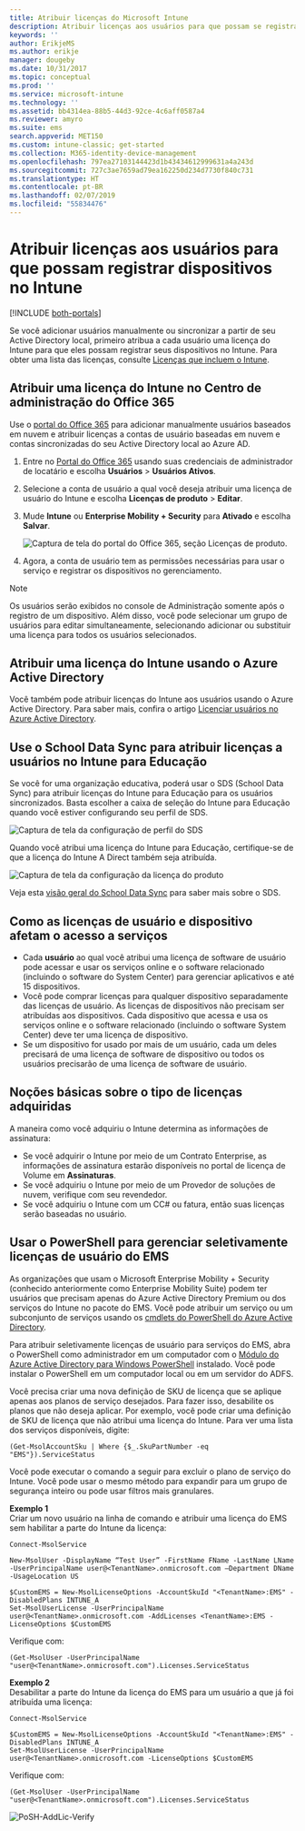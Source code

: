 ```yaml
---
title: Atribuir licenças do Microsoft Intune
description: Atribuir licenças aos usuários para que possam se registrar no Intune
keywords: ''
author: ErikjeMS
ms.author: erikje
manager: dougeby
ms.date: 10/31/2017
ms.topic: conceptual
ms.prod: ''
ms.service: microsoft-intune
ms.technology: ''
ms.assetid: bb4314ea-88b5-44d3-92ce-4c6aff0587a4
ms.reviewer: amyro
ms.suite: ems
search.appverid: MET150
ms.custom: intune-classic; get-started
ms.collection: M365-identity-device-management
ms.openlocfilehash: 797ea27103144423d1b43434612999631a4a243d
ms.sourcegitcommit: 727c3ae7659ad79ea162250d234d7730f840c731
ms.translationtype: HT
ms.contentlocale: pt-BR
ms.lasthandoff: 02/07/2019
ms.locfileid: "55834476"
---
```

# <a name="assign-licenses-to-users-so-they-can-enroll-devices-in-intune"></a>Atribuir licenças aos usuários para que possam registrar dispositivos no Intune

[!INCLUDE [both-portals](./includes/note-for-both-portals.md)]

Se você adicionar usuários manualmente ou sincronizar a partir de seu Active Directory local, primeiro atribua a cada usuário uma licença do Intune para que eles possam registrar seus dispositivos no Intune. Para obter uma lista das licenças, consulte [Licenças que incluem o Intune](licenses.md).

## <a name="assign-an-intune-license-in-the-office-365-admin-center"></a>Atribuir uma licença do Intune no Centro de administração do Office 365

Use o [portal do Office 365](http://go.microsoft.com/fwlink/p/?LinkId=698854) para adicionar manualmente usuários baseados em nuvem e atribuir licenças a contas de usuário baseadas em nuvem e contas sincronizadas do seu Active Directory local ao Azure AD.

1. Entre no [Portal do Office 365](http://go.microsoft.com/fwlink/p/?LinkId=698854) usando suas credenciais de administrador de locatário e escolha **Usuários** > **Usuários Ativos**.

2. Selecione a conta de usuário a qual você deseja atribuir uma licença de usuário do Intune e escolha **Licenças de produto** > **Editar**.

3. Mude **Intune** ou **Enterprise Mobility + Security** para **Ativado** e escolha **Salvar**.

   ![Captura de tela do portal do Office 365, seção Licenças de produto.](./media/office-assign-license.png)

4. Agora, a conta de usuário tem as permissões necessárias para usar o serviço e registrar os dispositivos no gerenciamento.

> [!NOTE]
> Os usuários serão exibidos no console de Administração somente após o registro de um dispositivo. Além disso, você pode selecionar um grupo de usuários para editar simultaneamente, selecionando adicionar ou substituir uma licença para todos os usuários selecionados.

## <a name="assign-an-intune-license-by-using-azure-active-directory"></a>Atribuir uma licença do Intune usando o Azure Active Directory

Você também pode atribuir licenças do Intune aos usuários usando o Azure Active Directory. Para saber mais, confira o artigo [Licenciar usuários no Azure Active Directory](https://docs.microsoft.com/azure/active-directory/active-directory-licensing-group-assignment-azure-portal). 

## <a name="use-school-data-sync-to-assign-licenses-to-users-in-intune-for-education"></a>Use o School Data Sync para atribuir licenças a usuários no Intune para Educação
Se você for uma organização educativa, poderá usar o SDS (School Data Sync) para atribuir licenças do Intune para Educação para os usuários sincronizados. Basta escolher a caixa de seleção do Intune para Educação quando você estiver configurando seu perfil de SDS.  

![Captura de tela da configuração de perfil do SDS](./media/i4e-sds-profile-setup-setting.png)

Quando você atribui uma licença do Intune para Educação, certifique-se de que a licença do Intune A Direct também seja atribuída.

![Captura de tela da configuração da licença do produto](./media/i4e-set-licenses.png)

Veja esta [visão geral do School Data Sync](https://support.office.com/article/Overview-of-School-Data-Sync-and-Classroom-f3d1147b-4ade-4905-8518-508e729f2e91) para saber mais sobre o SDS.

## <a name="how-user-and-device-licenses-affect-access-to-services"></a>Como as licenças de usuário e dispositivo afetam o acesso a serviços
* Cada **usuário** ao qual você atribui uma licença de software de usuário pode acessar e usar os serviços online e o software relacionado (incluindo o software do System Center) para gerenciar aplicativos e até 15 dispositivos.
* Você pode comprar licenças para qualquer dispositivo separadamente das licenças de usuário. As licenças de dispositivos não precisam ser atribuídas aos dispositivos. Cada dispositivo que acessa e usa os serviços online e o software relacionado (incluindo o software System Center) deve ter uma licença de dispositivo.
* Se um dispositivo for usado por mais de um usuário, cada um deles precisará de uma licença de software de dispositivo ou todos os usuários precisarão de uma licença de software de usuário.

## <a name="understanding-the-type-of-licenses-you-have-purchased"></a>Noções básicas sobre o tipo de licenças adquiridas

A maneira como você adquiriu o Intune determina as informações de assinatura:

- Se você adquirir o Intune por meio de um Contrato Enterprise, as informações de assinatura estarão disponíveis no portal de licença de Volume em **Assinaturas**.
- Se você adquiriu o Intune por meio de um Provedor de soluções de nuvem, verifique com seu revendedor.
- Se você adquiriu o Intune com um CC# ou fatura, então suas licenças serão baseadas no usuário.




## <a name="use-powershell-to-selectively-manage-ems-user-licenses"></a>Usar o PowerShell para gerenciar seletivamente licenças de usuário do EMS
As organizações que usam o Microsoft Enterprise Mobility + Security (conhecido anteriormente como Enterprise Mobility Suite) podem ter usuários que precisam apenas do Azure Active Directory Premium ou dos serviços do Intune no pacote do EMS. Você pode atribuir um serviço ou um subconjunto de serviços usando os [cmdlets do PowerShell do Azure Active Directory](https://msdn.microsoft.com/library/jj151815.aspx).

Para atribuir seletivamente licenças de usuário para serviços do EMS, abra o PowerShell como administrador em um computador com o [Módulo do Azure Active Directory para Windows PowerShell](https://msdn.microsoft.com/library/jj151815.aspx#bkmk_installmodule) instalado. Você pode instalar o PowerShell em um computador local ou em um servidor do ADFS.

Você precisa criar uma nova definição de SKU de licença que se aplique apenas aos planos de serviço desejados. Para fazer isso, desabilite os planos que não deseja aplicar. Por exemplo, você pode criar uma definição de SKU de licença que não atribui uma licença do Intune. Para ver uma lista dos serviços disponíveis, digite:

    (Get-MsolAccountSku | Where {$_.SkuPartNumber -eq "EMS"}).ServiceStatus

Você pode executar o comando a seguir para excluir o plano de serviço do Intune. Você pode usar o mesmo método para expandir para um grupo de segurança inteiro ou pode usar filtros mais granulares.

**Exemplo 1**<br>
Criar um novo usuário na linha de comando e atribuir uma licença do EMS sem habilitar a parte do Intune da licença:

    Connect-MsolService

    New-MsolUser -DisplayName “Test User” -FirstName FName -LastName LName -UserPrincipalName user@<TenantName>.onmicrosoft.com –Department DName -UsageLocation US

    $CustomEMS = New-MsolLicenseOptions -AccountSkuId "<TenantName>:EMS" -DisabledPlans INTUNE_A
    Set-MsolUserLicense -UserPrincipalName user@<TenantName>.onmicrosoft.com -AddLicenses <TenantName>:EMS -LicenseOptions $CustomEMS


Verifique com:

    (Get-MsolUser -UserPrincipalName "user@<TenantName>.onmicrosoft.com").Licenses.ServiceStatus

**Exemplo 2**<br>
Desabilitar a parte do Intune da licença do EMS para um usuário a que já foi atribuída uma licença:

    Connect-MsolService

    $CustomEMS = New-MsolLicenseOptions -AccountSkuId "<TenantName>:EMS" -DisabledPlans INTUNE_A
    Set-MsolUserLicense -UserPrincipalName user@<TenantName>.onmicrosoft.com -LicenseOptions $CustomEMS

Verifique com:

    (Get-MsolUser -UserPrincipalName "user@<TenantName>.onmicrosoft.com").Licenses.ServiceStatus

![PoSH-AddLic-Verify](./media/posh-addlic-verify.png)
